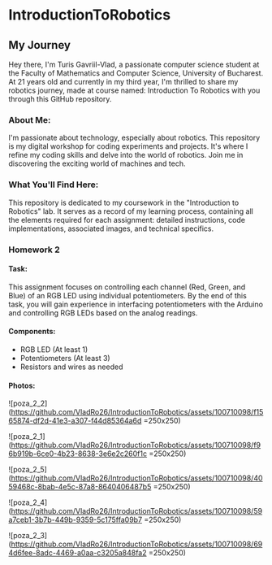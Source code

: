 # IntroductionToRobotics

## My Journey

Hey there, I'm Turis Gavriil-Vlad, a passionate computer science student at the Faculty of Mathematics and Computer Science, University of Bucharest. At 21 years old and currently in my third year, I'm thrilled to share my robotics journey, made at course named: Introduction To Robotics with you through this GitHub repository.

### About Me:

I'm passionate about technology, especially about robotics. This repository is my digital workshop for coding experiments and projects. It's where I refine my coding skills and delve into the world of robotics. Join me in discovering the exciting world of machines and tech.

### What You'll Find Here:

This repository is dedicated to my coursework in the "Introduction to Robotics" lab. It serves as a record of my learning process, containing all the elements required for each assignment: detailed instructions, code implementations, associated images, and technical specifics.

### Homework 2

#### Task:
This assignment focuses on controlling each channel (Red, Green, and Blue)
of an RGB LED using individual potentiometers. By the end of this task,
you will gain experience in interfacing potentiometers with the Arduino and
controlling RGB LEDs based on the analog readings.

#### Components: 
- RGB LED (At least 1)
- Potentiometers (At least 3)
- Resistors and wires as needed

#### Photos: 

![poza_2_2](https://github.com/VladRo26/IntroductionToRobotics/assets/100710098/f1565874-df2d-41e3-a307-f44d85364a6d =250x250)


![poza_2_1](https://github.com/VladRo26/IntroductionToRobotics/assets/100710098/f96b919b-6ce0-4b23-8638-3e6e2c260f1c =250x250)


![poza_2_5](https://github.com/VladRo26/IntroductionToRobotics/assets/100710098/4059468c-8bab-4e5c-87a8-8640406487b5 =250x250)


![poza_2_4](https://github.com/VladRo26/IntroductionToRobotics/assets/100710098/59a7ceb1-3b7b-449b-9359-5c175ffa09b7 =250x250)


![poza_2_3](https://github.com/VladRo26/IntroductionToRobotics/assets/100710098/694d6fee-8adc-4469-a0aa-c3205a848fa2 =250x250)

